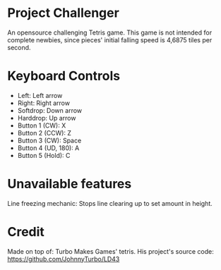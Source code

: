 # Project Challenger

An opensource challenging Tetris game. This game is not intended for complete newbies, since pieces' initial falling speed is 4,6875 tiles per second.

# Keyboard Controls

- Left: Left arrow
- Right: Right arrow
- Softdrop: Down arrow
- Harddrop: Up arrow
- Button 1 (CW): X
- Button 2 (CCW): Z
- Button 3 (CW): Space
- Button 4 (UD, 180): A
- Button 5 (Hold): C

# Unavailable features
Line freezing mechanic: Stops line clearing up to set amount in height.


# Credit
Made on top of: Turbo Makes Games' tetris. His project's source code: https://github.com/JohnnyTurbo/LD43
